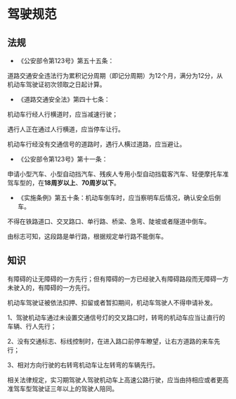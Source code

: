 ﻿# 驾驶规范

## 法规

* 《公安部令第123号》第五十五条：

道路交通安全违法行为累积记分周期（即记分周期）为12个月，满分为12分，从机动车驾驶证初次领取之日起计算。

* 《道路交通安全法》第四十七条：

机动车行经人行横道时，应当减速行驶；

遇行人正在通过人行横道，应当停车让行。

机动车行经没有交通信号的道路时，遇行人横过道路，应当避让。

* 《公安部令第123号》第十一条：

申请小型汽车、小型自动挡汽车、残疾人专用小型自动挡载客汽车、轻便摩托车准驾车型的，在**18周岁以上**、**70周岁以下**。

* 《实施条例》第五十条：机动车倒车时，应当察明车后情况，确认安全后倒车。

不得在铁路道口、交叉路口、单行路、桥梁、急弯、陡坡或者隧道中倒车。

由标志可知，这段路是单行路，根据规定单行路不能倒车。

## 知识

有障碍的让无障碍的一方先行；但有障碍的一方已经驶入有障碍路段而无障碍一方未驶入的，有障碍的一方先行。

机动车驾驶证被依法扣押、扣留或者暂扣期间，机动车驾驶人不得申请补发。

1、驾驶机动车通过未设置交通信号灯的交叉路口时，转弯的机动车应当让直行的车辆、行人先行；

2、没有交通标志、标线控制时，在进入路口前停车瞭望，让右方道路的来车先行；

3、相对方向行驶的右转弯机动车让左转弯的车辆先行。

相关法律规定，实习期驾驶人驾驶机动车上高速公路行驶，应当由持相应或者更高准驾车型驾驶证三年以上的驾驶人陪同。
